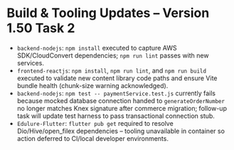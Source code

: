 # Build & Tooling Updates – Version 1.50 Task 2

- `backend-nodejs`: `npm install` executed to capture AWS SDK/CloudConvert dependencies; `npm run lint` passes with new services.
- `frontend-reactjs`: `npm install`, `npm run lint`, and `npm run build` executed to validate new content library code paths and ensure Vite bundle health (chunk-size warning acknowledged).
- `backend-nodejs`: `npm test -- paymentService.test.js` currently fails because mocked database connection handed to `generateOrderNumber` no longer matches Knex signature after commerce migration; follow-up task will update test harness to pass transactional connection stub.
- `Edulure-Flutter`: `flutter pub get` required to resolve Dio/Hive/open_filex dependencies – tooling unavailable in container so action deferred to CI/local developer environments.
